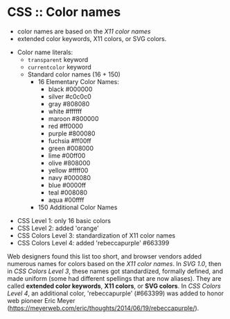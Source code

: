 # CSS :: Color names

- color names are based on the *X11 color names*
- extended color keywords, X11 colors, or SVG colors.

* Color name literals:
  - `transparent`  keyword
  - `currentcolor` keyword
  - Standard color names (16 + 150)
    - 16 Elementary Color Names:
      - black   #000000
      - silver  #c0c0c0
      - gray    #808080
      - white   #ffffff
      - maroon  #800000
      - red     #ff0000
      - purple  #800080
      - fuchsia #ff00ff
      - green   #008000
      - lime    #00ff00
      - olive   #808000
      - yellow  #ffff00
      - navy    #000080
      - blue    #0000ff
      - teal    #008080
      - aqua    #00ffff
    - 150 Additional Color Names


- CSS Level 1: only 16 basic colors
- CSS Level 2: added 'orange'
- CSS Colors Level 3: standardization of X11 color names
- CSS Colors Level 4: added 'rebeccapurple' #663399

Web designers found this list too short, and browser vendors added numerous names for colors based on the *X11 color names*. In *SVG 1.0*, then in *CSS Colors Level 3*, these names got standardized, formally defined, and made uniform (some had different spellings that are now aliases). They are called **extended color keywords**, **X11 colors**, or **SVG colors**. In *CSS Colors Level 4*, an additional color, 'rebeccapurple' (#663399) was added to honor web pioneer Eric Meyer (https://meyerweb.com/eric/thoughts/2014/06/19/rebeccapurple/).
